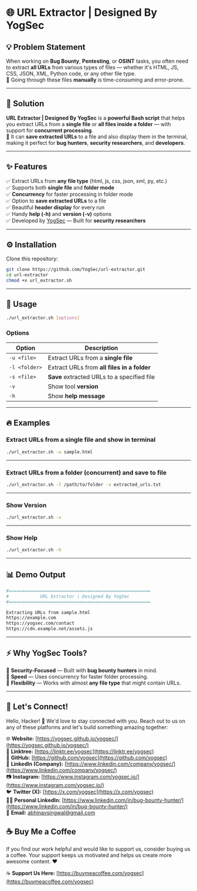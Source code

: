 # 🌐 URL Extractor | Designed By YogSec

## 💡 Problem Statement

When working on **Bug Bounty**, **Pentesting**, or **OSINT** tasks, you often need to extract **all URLs** from various types of files — whether it's HTML, JS, CSS, JSON, XML, Python code, or any other file type.  
📂 Going through these files **manually** is time-consuming and error-prone.

---

## 🚀 Solution

**URL Extractor | Designed By YogSec** is a **powerful Bash script** that helps you extract URLs from a **single file** or **all files inside a folder** — with support for **concurrent processing**.  
💾 It can **save extracted URLs** to a file and also display them in the terminal, making it perfect for **bug hunters**, **security researchers**, and **developers**.

---

## ✨ Features

✅ Extract URLs from **any file type** (html, js, css, json, xml, py, etc.)  
✅ Supports both **single file** and **folder mode**  
✅ **Concurrency** for faster processing in folder mode  
✅ Option to **save extracted URLs** to a file  
✅ Beautiful **header display** for every run  
✅ Handy **help (-h)** and **version (-v)** options  
✅ Developed by [YogSec](https://yogsec.com) — Built for **security researchers**  

---

## ⚙️ Installation

Clone this repository:

```bash
git clone https://github.com/YogSec/url-extractor.git
cd url-extractor
chmod +x url_extractor.sh
```

---

## 📝 Usage

```bash
./url_extractor.sh [options]
```

### Options

| Option            | Description                                         |
|------------------|--------------------------------------------------|
| `-u <file>`       | Extract URLs from a **single file** |
| `-l <folder>`    | Extract URLs from **all files in a folder** |
| `-s <file>`      | **Save** extracted URLs to a specified file |
| `-v`                  | Show tool **version** |
| `-h`                  | Show **help message** |

---

## 🔥 Examples

### Extract URLs from a single file and show in terminal

```bash
./url_extractor.sh -u sample.html
```

---

### Extract URLs from a folder (concurrent) and save to file

```bash
./url_extractor.sh -l /path/to/folder -s extracted_urls.txt
```

---

### Show Version

```bash
./url_extractor.sh -v
```

---

### Show Help

```bash
./url_extractor.sh -h
```

---

## 📊 Demo Output

```bash
#======================================================
#            URL Extractor | Designed By YogSec
#======================================================

Extracting URLs from sample.html
https://example.com
https://yogsec.com/contact
https://cdn.example.net/assets.js
```

---



## ⚡ Why YogSec Tools?

🔐 **Security-Focused** — Built with **bug bounty hunters** in mind.  
🚀 **Speed** — Uses concurrency for faster folder processing.  
🔗 **Flexibility** — Works with almost **any file type** that might contain URLs.  

---

## 🌟 Let's Connect!

Hello, Hacker! 👋 We'd love to stay connected with you. Reach out to us on any of these platforms and let's build something amazing together:

🌐 **Website:** [https://yogsec.github.io/yogsec/](https://yogsec.github.io/yogsec/)  
📜 **Linktree:** [https://linktr.ee/yogsec](https://linktr.ee/yogsec)  
🔗 **GitHub:** [https://github.com/yogsec](https://github.com/yogsec)  
💼 **LinkedIn (Company):** [https://www.linkedin.com/company/yogsec/](https://www.linkedin.com/company/yogsec/)  
📷 **Instagram:** [https://www.instagram.com/yogsec.io/](https://www.instagram.com/yogsec.io/)  
🐦 **Twitter (X):** [https://x.com/yogsec](https://x.com/yogsec)  
👨‍💼 **Personal LinkedIn:** [https://www.linkedin.com/in/bug-bounty-hunter/](https://www.linkedin.com/in/bug-bounty-hunter/)  
📧 **Email:** abhinavsingwal@gmail.com

## ☕ Buy Me a Coffee

If you find our work helpful and would like to support us, consider buying us a coffee. Your support keeps us motivated and helps us create more awesome content. ❤️

☕ **Support Us Here:** [https://buymeacoffee.com/yogsec](https://buymeacoffee.com/yogsec)
